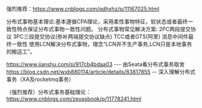 强烈推荐：https://www.cnblogs.com/qdhxhz/p/11167025.html

分布式事物基本理论:基本遵循CPA理论，采用柔性事物特征，软状态或者最终一致性特点保证分布式事物一致性问题。
分布式事物常见解决方案:
2PC两段提交协议
3PC三段提交协议(弥补两端提交协议缺点)
TCC或者GTS(阿里)
消息中间件最终一致性
使用LCN解决分布式事物，理念“LCN并不生产事务,LCN只是本地事务的搬运工”。


https://www.jianshu.com/p/917cb4bdaa03 --- 由Seata看分布式事务取舍
https://blog.csdn.net/wxb880114/article/details/83817855 -- 深入理解分布式事务（XA及rocketmq事务）

（强烈推荐）分布式事务基础理论：https://www.cnblogs.com/zeussbook/p/11778241.html